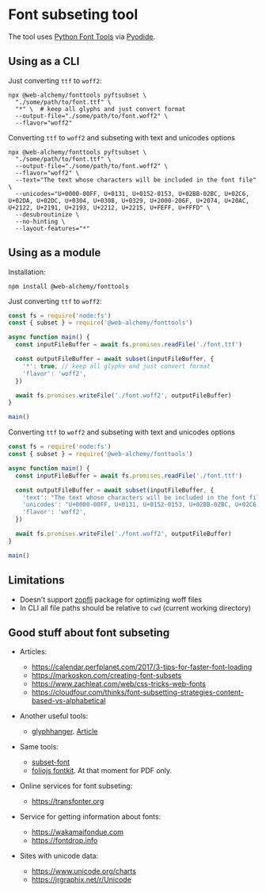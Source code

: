 # Font subseting tool

The tool uses [Python Font Tools](https://github.com/fonttools/fonttools) via [Pyodide](https://pyodide.org).

## Using as a CLI

Just converting `ttf` to `woff2`:

```shell
npx @web-alchemy/fonttools pyftsubset \
  "./some/path/to/font.ttf" \
  "*" \  # keep all glyphs and just convert format
  --output-file="./some/path/to/font.woff2" \
  --flavor="woff2"
```

Converting `ttf` to `woff2` and subseting with text and unicodes options

```shell
npx @web-alchemy/fonttools pyftsubset \
  "./some/path/to/font.ttf" \
  --output-file="./some/path/to/font.woff2" \
  --flavor="woff2" \
  --text="The text whose characters will be included in the font file" \
  --unicodes="U+0000-00FF, U+0131, U+0152-0153, U+02BB-02BC, U+02C6, U+02DA, U+02DC, U+0304, U+0308, U+0329, U+2000-206F, U+2074, U+20AC, U+2122, U+2191, U+2193, U+2212, U+2215, U+FEFF, U+FFFD" \
  --desubroutinize \
  --no-hinting \
  --layout-features="*"
```

## Using as a module

Installation:

```shell
npm install @web-alchemy/fonttools
```

Just converting `ttf` to `woff2`:

```javascript
const fs = require('node:fs')
const { subset } = require('@web-alchemy/fonttools')

async function main() {
  const inputFileBuffer = await fs.promises.readFile('./font.ttf')

  const outputFileBuffer = await subset(inputFileBuffer, {
    '*': true, // keep all glyphs and just convert format
    'flavor': 'woff2',
  })

  await fs.promises.writeFile('./font.woff2', outputFileBuffer)
}

main()
```

Converting `ttf` to `woff2` and subseting with text and unicodes options

```javascript
const fs = require('node:fs')
const { subset } = require('@web-alchemy/fonttools')

async function main() {
  const inputFileBuffer = await fs.promises.readFile('./font.ttf')

  const outputFileBuffer = await subset(inputFileBuffer, {
    'text': "The text whose characters will be included in the font file",
    'unicodes': "U+0000-00FF, U+0131, U+0152-0153, U+02BB-02BC, U+02C6, U+02DA, U+02DC, U+0304, U+0308, U+0329, U+2000-206F, U+2074, U+20AC, U+2122, U+2191, U+2193, U+2212, U+2215, U+FEFF, U+FFFD",
    'flavor': 'woff2',
  })

  await fs.promises.writeFile('./font.woff2', outputFileBuffer)
}

main()
```

## Limitations

- Doesn't support [zopfli](https://pypi.org/project/zopfli/) package for optimizing woff files
- In CLI all file paths should be relative to `cwd` (current working directory)

## Good stuff about font subseting

- Articles:

  - https://calendar.perfplanet.com/2017/3-tips-for-faster-font-loading
  - https://markoskon.com/creating-font-subsets
  - https://www.zachleat.com/web/css-tricks-web-fonts
  - https://cloudfour.com/thinks/font-subsetting-strategies-content-based-vs-alphabetical

- Another useful tools:

  - [glyphhanger](https://github.com/zachleat/glyphhanger). [Article](https://www.zachleat.com/web/glyphhanger)

- Same tools:

  - [subset-font](https://github.com/papandreou/subset-font)
  - [foliojs fontkit](https://github.com/foliojs/fontkit). At that moment for PDF only.

- Online services for font subseting:

  - https://transfonter.org

- Service for getting information about fonts:

  - https://wakamaifondue.com
  - https://fontdrop.info

- Sites with unicode data:

  - https://www.unicode.org/charts
  - https://jrgraphix.net/r/Unicode
